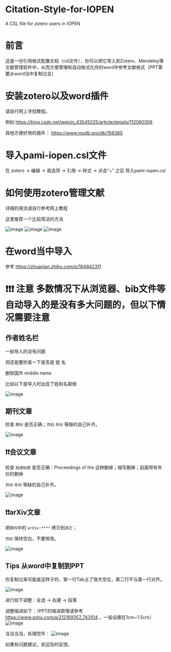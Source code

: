 # Citation-Style-for-IOPEN
A CSL file  for zotero users in IOPEN

# 前言
这是一份引用格式配置文档（csl文件），你可以把它导入到Zotero、Mendeley等文献管理软件中，从而方便管理和自动格式化你的word中参考文献格式（PPT需要从word当中复制过去）

# 安装zotero以及word插件
请自行网上寻找教程。

例如 https://blog.csdn.net/weixin_43545225/article/details/112060356

其他方便好用的插件： https://www.modb.pro/db/156380

# 导入pami-iopen.csl文件
在 zotero -> 编辑 -> 首选项 -> 引用 -> 样式 -> 点击“+” 之后 导入pami-iopen.csl

# 如何使用zotero管理文献
详细的用法请自行参考网上教程

这里推荐一个比较简洁的方法

![image](https://user-images.githubusercontent.com/95218127/143860524-3d04fbd5-94f7-48b5-a441-89a2561c28bb.png)
![image](https://user-images.githubusercontent.com/95218127/143860564-cbb061cc-8173-4319-94be-299a841b4071.png)
![image](https://user-images.githubusercontent.com/95218127/143860631-41197866-64f2-4644-b61c-eb56a8c53687.png)
# 在word当中导入
参考 https://zhuanlan.zhihu.com/p/164842311

# ❗❗❗ 注意 多数情况下从浏览器、bib文件等自动导入的是没有多大问题的，但以下情况需要注意

## 作者姓名栏 
一般导入的没有问题 

但还是要检查一下是否是 姓 名

删除国外 middle name

比如以下是导入时出现了姓和名颠倒

![image](https://user-images.githubusercontent.com/95218127/143862171-41af692e-6170-4cd8-a64a-63bd9f833a3e.png)

## 期刊文章
检查 `期刊` 是否正确；`页码` `年份` 等缺的自己补齐。

![image](https://user-images.githubusercontent.com/95218127/143857158-141a8d69-c20f-41ae-a54f-69bb8f00b981.png)

## ❗❗会议文章
检查 `投递标题` 是否正确：Proceedings of the 这种删掉；缩写删掉；前面带有年份的删掉

`页码` `年份` 等缺的自己补齐。

![image](https://user-images.githubusercontent.com/95218127/143858378-ea9b0857-8cea-4039-97f9-83d11c0996c8.png)

## ❗❗arXiv文章
把`期刊`中的 `arXiv:****` 拷贝到`其它`；

`页码` 保持空白，不要修改。

![image](https://user-images.githubusercontent.com/95218127/143860042-832c78cb-8525-48af-964f-73871ae7c468.png)

## Tips 从word中复制到PPT 
你复制过来可能是这样子的，第一行Tab占了很大空位，第二行不与第一行对齐。

![image](https://user-images.githubusercontent.com/95218127/143885266-bfdcd7d8-f774-4ee4-9e73-200be03fe76d.png)

进行如下调整：全选 -> 右键 -> 段落

调整缩进如下：（PPT的缩进原理请参考 https://www.sohu.com/a/212169357_743104 ，一般设置在1cm~1.5cm）
![image](https://user-images.githubusercontent.com/95218127/143885919-b9f1d429-87d5-4207-b42e-ccf64d5d05a9.png)

当当当当，处理完毕：
![image](https://user-images.githubusercontent.com/95218127/143886019-17186120-1ac8-4328-8b90-c450268d3da4.png)



如果有问题建议，欢迎及时反馈。



